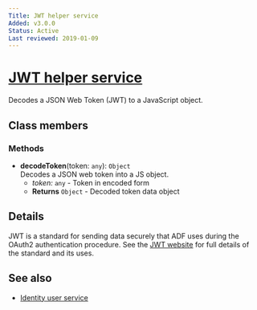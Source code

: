 ```yaml
---
Title: JWT helper service
Added: v3.0.0
Status: Active
Last reviewed: 2019-01-09
---
```


# [JWT helper service](../../lib/core/services/jwt-helper.service.ts "Defined in jwt-helper.service.ts")

Decodes a JSON Web Token (JWT) to a JavaScript object. 

## Class members

### Methods

-   **decodeToken**(token: `any`): `Object`<br/>
    Decodes a JSON web token into a JS object.
    -   _token:_ `any`  - Token in encoded form
    -   **Returns** `Object` - Decoded token data object

## Details

JWT is a standard for sending data securely that ADF uses during the
OAuth2 authentication procedure. See the [JWT website](https://jwt.io/)
for full details of the standard and its uses.

## See also

-   [Identity user service](identity-user.service.md)
